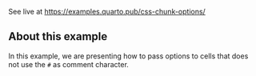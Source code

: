 
See live at <https://examples.quarto.pub/css-chunk-options/>

## About this example

In this example, we are presenting how to pass options to cells that
does not use the `#` as comment character.

